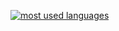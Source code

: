 [![most used languages](https://github-readme-stats.vercel.app/api/top-langs/?username=angelordonezretamar)](https://github.com/anuraghazra/github-readme-stats)
